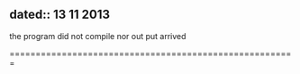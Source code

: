 dated:: 13 11 2013 
-------------------

the program did not compile nor out put arrived 

=======================================================
